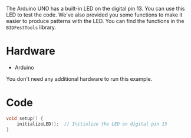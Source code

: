 The Arduino UNO has a built-in LED on the digital pin 13. You can use this LED to test the code. We've also provided you some functions to make it easier to produce patterns with the LED. You can find the functions in the `BIDFestTools` library.

# Hardware
- Arduino

You don't need any additional hardware to run this example.

# Code
```cpp
void setup() {
    initializeLED();  // Initialize the LED on digital pin 13
}
```
